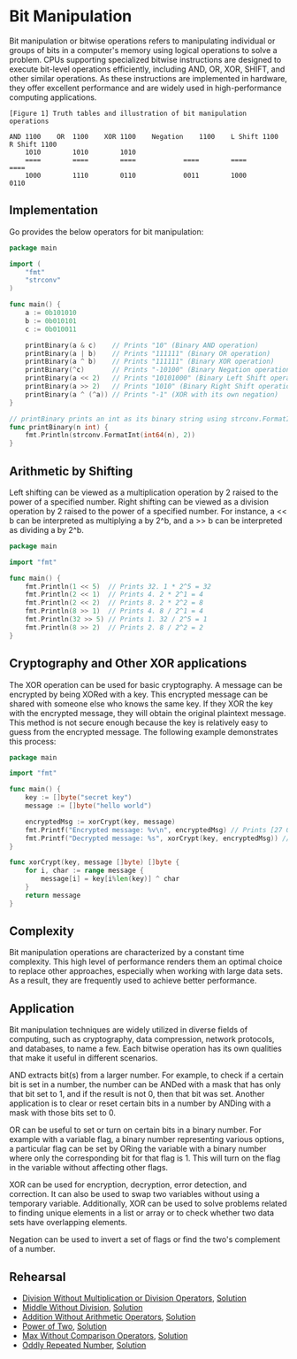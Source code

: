 # Bit Manipulation

Bit manipulation or bitwise operations refers to manipulating individual or groups of bits in a computer's memory using logical operations to solve a problem. CPUs supporting specialized bitwise instructions are designed to execute bit-level operations efficiently, including AND, OR, XOR, SHIFT, and other similar operations. As these instructions are implemented in hardware, they offer excellent performance and are widely used in high-performance computing applications.

```ASCII
[Figure 1] Truth tables and illustration of bit manipulation operations

AND	1100	OR	1100	XOR	1100	Negation	1100	L Shift	1100	R Shift	1100
	1010		1010		1010
	====		====		====			====		====		====
	1000		1110		0110			0011		1000		0110
```

## Implementation

Go provides the below operators for bit manipulation:

```Go
package main

import (
	"fmt"
	"strconv"
)

func main() {
	a := 0b101010
	b := 0b010101
	c := 0b010011

	printBinary(a & c)    // Prints "10" (Binary AND operation)
	printBinary(a | b)    // Prints "111111" (Binary OR operation)
	printBinary(a ^ b)    // Prints "111111" (Binary XOR operation)
	printBinary(^c)       // Prints "-10100" (Binary Negation operation)
	printBinary(a << 2)   // Prints "10101000" (Binary Left Shift operation)
	printBinary(a >> 2)   // Prints "1010" (Binary Right Shift operation)
	printBinary(a ^ (^a)) // Prints "-1" (XOR with its own negation)
}

// printBinary prints an int as its binary string using strconv.FormatInt.
func printBinary(n int) {
	fmt.Println(strconv.FormatInt(int64(n), 2))
}
```

## Arithmetic by Shifting

Left shifting can be viewed as a multiplication operation by 2 raised to the power of a specified number. Right shifting can be viewed as a division operation by 2 raised to the power of a specified number. For instance, a << b can be interpreted as multiplying a by 2^b, and a >> b can be interpreted as dividing a by 2^b.

```Go
package main

import "fmt"

func main() {
	fmt.Println(1 << 5)  // Prints 32. 1 * 2^5 = 32
	fmt.Println(2 << 1)  // Prints 4. 2 * 2^1 = 4
	fmt.Println(2 << 2)  // Prints 8. 2 * 2^2 = 8
	fmt.Println(8 >> 1)  // Prints 4. 8 / 2^1 = 4
	fmt.Println(32 >> 5) // Prints 1. 32 / 2^5 = 1
	fmt.Println(8 >> 2)  // Prints 2. 8 / 2^2 = 2
}
```

## Cryptography and Other XOR applications

The XOR operation can be used for basic cryptography. A message can be encrypted by being XORed with a key. This encrypted message can be shared with someone else who knows the same key. If they XOR the key with the encrypted message, they will obtain the original plaintext message. This method is not secure enough because the key is relatively easy to guess from the encrypted message. The following example demonstrates this process:

```Go
package main

import "fmt"

func main() {
	key := []byte("secret key")
	message := []byte("hello world")

	encryptedMsg := xorCrypt(key, message)
	fmt.Printf("Encrypted message: %v\n", encryptedMsg) // Prints [27 0 15 30 10 84 87 4 23 21 23]
	fmt.Printf("Decrypted message: %s", xorCrypt(key, encryptedMsg)) // Prints hello world
}

func xorCrypt(key, message []byte) []byte {
	for i, char := range message {
		message[i] = key[i%len(key)] ^ char
	}
	return message
}
```

## Complexity

Bit manipulation operations are characterized by a constant time complexity. This high level of performance renders them an optimal choice to replace other approaches, especially when working with large data sets. As a result, they are frequently used to achieve better performance.

## Application

Bit manipulation techniques are widely utilized in diverse fields of computing, such as cryptography, data compression, network protocols, and databases, to name a few. Each bitwise operation has its own qualities that make it useful in different scenarios.

AND extracts bit(s) from a larger number. For example, to check if a certain bit is set in a number, the number can be ANDed with a mask that has only that bit set to 1, and if the result is not 0, then that bit was set. Another application is to clear or reset certain bits in a number by ANDing with a mask with those bits set to 0.

OR can be useful to set or turn on certain bits in a binary number. For example with a variable flag, a binary number representing various options, a particular flag can be set by ORing the variable with a binary number where only the corresponding bit for that flag is 1. This will turn on the flag in the variable without affecting other flags.

XOR can be used for encryption, decryption, error detection, and correction. It can also be used to swap two variables without using a temporary variable. Additionally, XOR can be used to solve problems related to finding unique elements in a list or array or to check whether two data sets have overlapping elements.

Negation can be used to invert a set of flags or find the two's complement of a number.

## Rehearsal

* [Division Without Multiplication or Division Operators](./division_without_operators_test.go), [Solution](./division_without_operators.go)
* [Middle Without Division](./middle_without_division_test.go), [Solution](./middle_without_division.go)
* [Addition Without Arithmetic Operators](./addition_without_operators_test.go), [Solution](./addition_without_operators.go)
* [Power of Two](./is_power_of_two_test.go), [Solution](./is_power_of_two.go)
* [Max Without Comparison Operators](./max_without_comparison_operators_test.go), [Solution](./max_without_comparison_operators.go)
* [Oddly Repeated Number](./oddly_repeated_number_test.go), [Solution](./oddly_repeated_number.go)
